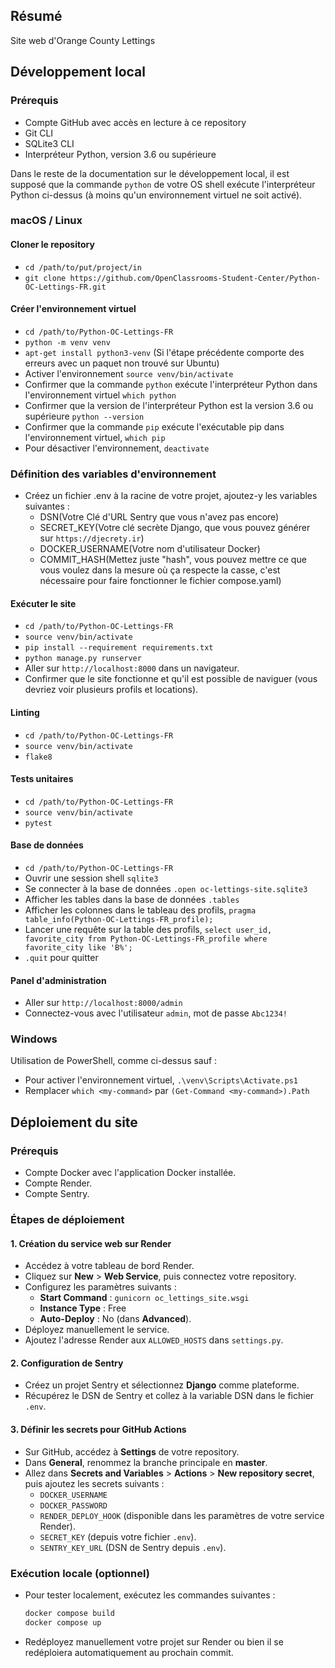 ## Résumé

Site web d'Orange County Lettings

## Développement local

### Prérequis

- Compte GitHub avec accès en lecture à ce repository
- Git CLI
- SQLite3 CLI
- Interpréteur Python, version 3.6 ou supérieure

Dans le reste de la documentation sur le développement local, il est supposé que la commande `python` de votre OS shell exécute l'interpréteur Python ci-dessus (à moins qu'un environnement virtuel ne soit activé).

### macOS / Linux

#### Cloner le repository

- `cd /path/to/put/project/in`
- `git clone https://github.com/OpenClassrooms-Student-Center/Python-OC-Lettings-FR.git`

#### Créer l'environnement virtuel

- `cd /path/to/Python-OC-Lettings-FR`
- `python -m venv venv`
- `apt-get install python3-venv` (Si l'étape précédente comporte des erreurs avec un paquet non trouvé sur Ubuntu)
- Activer l'environnement `source venv/bin/activate`
- Confirmer que la commande `python` exécute l'interpréteur Python dans l'environnement virtuel
`which python`
- Confirmer que la version de l'interpréteur Python est la version 3.6 ou supérieure `python --version`
- Confirmer que la commande `pip` exécute l'exécutable pip dans l'environnement virtuel, `which pip`
- Pour désactiver l'environnement, `deactivate`

### Définition des variables d'environnement

- Créez un fichier .env à la racine de votre projet, ajoutez-y les variables suivantes : 
  - DSN(Votre Clé d'URL Sentry que vous n'avez pas encore)
  - SECRET_KEY(Votre clé secrète Django, que vous pouvez générer sur `https://djecrety.ir`)
  - DOCKER_USERNAME(Votre nom d'utilisateur Docker)
  - COMMIT_HASH(Mettez juste "hash", vous pouvez mettre ce que vous voulez dans la mesure où ça respecte la casse, c'est nécessaire pour faire fonctionner le fichier compose.yaml)

#### Exécuter le site

- `cd /path/to/Python-OC-Lettings-FR`
- `source venv/bin/activate`
- `pip install --requirement requirements.txt`
- `python manage.py runserver`
- Aller sur `http://localhost:8000` dans un navigateur.
- Confirmer que le site fonctionne et qu'il est possible de naviguer (vous devriez voir plusieurs profils et locations).

#### Linting

- `cd /path/to/Python-OC-Lettings-FR`
- `source venv/bin/activate`
- `flake8`

#### Tests unitaires

- `cd /path/to/Python-OC-Lettings-FR`
- `source venv/bin/activate`
- `pytest`

#### Base de données

- `cd /path/to/Python-OC-Lettings-FR`
- Ouvrir une session shell `sqlite3`
- Se connecter à la base de données `.open oc-lettings-site.sqlite3`
- Afficher les tables dans la base de données `.tables`
- Afficher les colonnes dans le tableau des profils, `pragma table_info(Python-OC-Lettings-FR_profile);`
- Lancer une requête sur la table des profils, `select user_id, favorite_city from
  Python-OC-Lettings-FR_profile where favorite_city like 'B%';`
- `.quit` pour quitter

#### Panel d'administration

- Aller sur `http://localhost:8000/admin`
- Connectez-vous avec l'utilisateur `admin`, mot de passe `Abc1234!`

### Windows

Utilisation de PowerShell, comme ci-dessus sauf :

- Pour activer l'environnement virtuel, `.\venv\Scripts\Activate.ps1` 
- Remplacer `which <my-command>` par `(Get-Command <my-command>).Path`

## Déploiement du site

### Prérequis
- Compte Docker avec l'application Docker installée.
- Compte Render.
- Compte Sentry.

### Étapes de déploiement

#### 1. Création du service web sur Render
- Accédez à votre tableau de bord Render.
- Cliquez sur **New** > **Web Service**, puis connectez votre repository.
- Configurez les paramètres suivants :
  - **Start Command** : `gunicorn oc_lettings_site.wsgi`
  - **Instance Type** : Free
  - **Auto-Deploy** : No (dans **Advanced**).
- Déployez manuellement le service.
- Ajoutez l'adresse Render aux `ALLOWED_HOSTS` dans `settings.py`.

#### 2. Configuration de Sentry
- Créez un projet Sentry et sélectionnez **Django** comme plateforme.
- Récupérez le DSN de Sentry et collez à la variable DSN dans le fichier `.env`.

#### 3. Définir les secrets pour GitHub Actions
- Sur GitHub, accédez à **Settings** de votre repository.
- Dans **General**, renommez la branche principale en **master**.
- Allez dans **Secrets and Variables** > **Actions** > **New repository secret**, puis ajoutez les secrets suivants :
  - `DOCKER_USERNAME`
  - `DOCKER_PASSWORD`
  - `RENDER_DEPLOY_HOOK` (disponible dans les paramètres de votre service Render).
  - `SECRET_KEY` (depuis votre fichier `.env`).
  - `SENTRY_KEY_URL` (DSN de Sentry depuis `.env`).

### Exécution locale (optionnel)
- Pour tester localement, exécutez les commandes suivantes :
  ```bash
  docker compose build
  docker compose up


- Redéployez manuellement votre projet sur Render ou bien il se redéploiera automatiquement au prochain commit.
